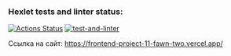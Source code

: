 ### Hexlet tests and linter status:
[![Actions Status](https://github.com/natalia-nuikina/frontend-project-11/actions/workflows/hexlet-check.yml/badge.svg)](https://github.com/natalia-nuikina/frontend-project-11/actions)
[![test-and-linter](https://github.com/natalia-nuikina/frontend-project-11/actions/workflows/testAndLinter.yml/badge.svg)](https://github.com/natalia-nuikina/frontend-project-11/actions/workflows/testAndLinter.yml)

Ссылка на сайт:
https://frontend-project-11-fawn-two.vercel.app/